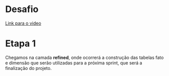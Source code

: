 # Desafio
[Link para o video]()
# Etapa 1
Chegamos na camada **refined**, onde ocorrerá a construção das tabelas fato e dimensão que serão utilizadas para a próxima sprint, que será a finalização do projeto.